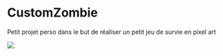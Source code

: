 # CustomZombie

Petit projet perso dans le but de réaliser un petit jeu de survie en pixel art

![](https://github.com/LannoySeb/CustomZombie/blob/main/Demo/demo%20V2.gif)
